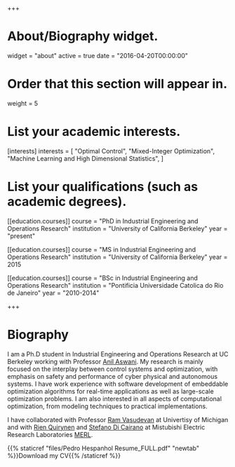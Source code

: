 +++
# About/Biography widget.
widget = "about"
active = true
date = "2016-04-20T00:00:00"

# Order that this section will appear in.
weight = 5

# List your academic interests.
[interests]
  interests = [
    "Optimal Control",
    "Mixed-Integer Optimization",
    "Machine Learning and High Dimensional Statistics",
  ]

# List your qualifications (such as academic degrees).
[[education.courses]]
  course = "PhD in Industrial Engineering and Operations Research"
  institution = "University of California Berkeley"
  year = "present"

[[education.courses]]
  course = "MS in Industrial Engineering and Operations Research"
  institution = "University of California Berkeley"
  year = 2015

[[education.courses]]
  course = "BSc in Industrial Engineering and Operations Research"
  institution = "Pontificia Universidade Catolica do Rio de Janeiro"
  year = "2010-2014"
 
+++

# Biography

I am a Ph.D student in Industrial Engineering and Operations Research at UC Berkeley working with Professor  [Anil Aswani](https://aswani.ieor.berkeley.edu/). My research is mainly focused on the interplay between control systems and optimization, with emphasis on safety and performance of cyber physical and autonomous systems. I have work experience with software development of embeddable optimization algorithms for real-time applications as well as large-scale optimization problems.
I am also interested in all aspects of computational optimization, from modeling techniques to practical
implementations.

I have collaborated with Professor [Ram Vasudevan](http://www.roahmlab.com/ram-personal) at Univertisy of Michigan and with [Rien Quirynen](https://scholar.google.de/citations?user=i3vsPLcAAAAJ&hl=en) and [Stefano Di Cairano](https://scholar.google.de/citations?user=Kl8rWSgAAAAJ&hl=en) at Mistubishi Electric Research Laboratories [MERL](http://www.merl.com/).

{{% staticref "files/Pedro Hespanhol Resume_FULL.pdf" "newtab" %}}Download my CV{{% /staticref %}}